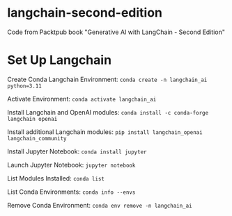 # langchain-second-edition

Code from Packtpub book "Generative AI with LangChain - Second Edition"

# Set Up Langchain

Create Conda Langchain Environment:
`conda create -n langchain_ai python=3.11`

Activate Environment:
`conda activate langchain_ai`

Install Langchain and OpenAI modules:
`conda install -c conda-forge langchain openai`

Install additional Langchain modules:
`pip install langchain_openai langchain_community`

Install Jupyter Notebook:
`conda install jupyter`

Launch Jupyter Notebook:
`jupyter notebook`

List Modules Installed:
`conda list`

List Conda Environments:
`conda info --envs`

Remove Conda Environment:
`conda env remove -n langchain_ai`
